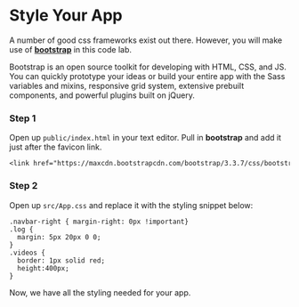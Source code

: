 # Style Your App

A number of good css frameworks exist out there. However, you will make use of **[bootstrap](https://getbootstrap.com/)** in this code lab.

Bootstrap is an open source toolkit for developing with HTML, CSS, and JS. You can quickly prototype your ideas or build your entire app with the Sass variables and mixins, responsive grid system, extensive prebuilt components, and powerful plugins built on jQuery.

### Step 1

Open up `public/index.html` in your text editor. Pull in **bootstrap** and add it just after the favicon link.

```code
<link href="https://maxcdn.bootstrapcdn.com/bootstrap/3.3.7/css/bootstrap.min.css" rel="stylesheet" />
```

### Step 2

Open up `src/App.css` and replace it with the styling snippet below:

```code
.navbar-right { margin-right: 0px !important}
.log {
  margin: 5px 20px 0 0;
}
.videos {
  border: 1px solid red;
  height:400px;
}
```

Now, we have all the styling needed for your app.
